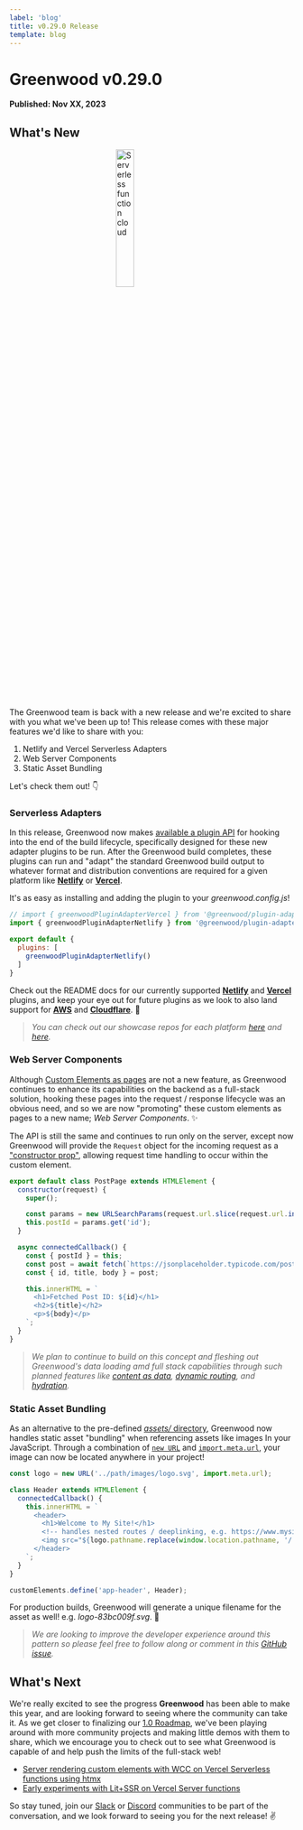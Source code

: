 ```yaml
---
label: 'blog'
title: v0.29.0 Release
template: blog
---
```


# Greenwood v0.29.0

**Published: Nov XX, 2023**

## What's New

<img src="/assets/serverless.webp" style="display:block; width: 25%; margin: 0 auto;" alt="Serverless function cloud"/>

The Greenwood team is back with a new release and we're excited to share with you what we've been up to!  This release comes with these major features we'd like to share with you:

1. Netlify and Vercel Serverless Adapters
1. Web Server Components
1. Static Asset Bundling

Let's check them out! 👇

### Serverless Adapters

In this release, Greenwood now makes [available a plugin API](/plugins/adapter/) for hooking into the end of the build lifecycle, specifically designed for these new adapter plugins to be run.  After the Greenwood build completes, these plugins can run and "adapt" the standard Greenwood build output to whatever format and distribution conventions are required for a given platform like [**Netlify**](https://www.netlify.com/) or [**Vercel**](https://vercel.com/).

It's as easy as installing and adding the plugin to your _greenwood.config.js_!
```js
// import { greenwoodPluginAdapterVercel } from '@greenwood/plugin-adapter-vercel';
import { greenwoodPluginAdapterNetlify } from '@greenwood/plugin-adapter-netlify';

export default {
  plugins: [
    greenwoodPluginAdapterNetlify()
  ]
}
```

Check out the README docs for our currently supported [**Netlify**](https://github.com/ProjectEvergreen/greenwood/tree/rmaster/packages/plugin-adapter-netlify) and [**Vercel**](https://github.com/ProjectEvergreen/greenwood/tree/rmaster/packages/plugin-adapter-vercel) plugins, and keep your eye out for future plugins as we look to also land support for [**AWS**](https://github.com/ProjectEvergreen/greenwood/issues/1142) and [**Cloudflare**](https://github.com/ProjectEvergreen/greenwood/issues/1143). 👀

> _You can check out our showcase repos for each platform [here](https://github.com/ProjectEvergreen/greenwood-demo-adapter-netlify) and [here](https://github.com/ProjectEvergreen/greenwood-demo-adapter-vercel)._


### Web Server Components

Although [Custom Elements as pages](/blog/release/v0-26-0/#custom-elements-as-pages) are not a new feature, as Greenwood continues to enhance its capabilities on the backend as a full-stack solution, hooking these pages into the request / response lifecycle was an obvious need, and so we are now "promoting" these custom elements as pages to a new name; _Web Server Components_.  ✨

The API is still the same and continues to run only on the server, except now Greenwood will provide the `Request` object for the incoming request as a ["constructor prop"](/docs/server-rendering/#data-loading), allowing request time handling to occur within the custom element.

```js
export default class PostPage extends HTMLElement {
  constructor(request) {
    super();

    const params = new URLSearchParams(request.url.slice(request.url.indexOf('?')));
    this.postId = params.get('id');
  }

  async connectedCallback() {
    const { postId } = this;
    const post = await fetch(`https://jsonplaceholder.typicode.com/posts/${postId}`).then(resp => resp.json());
    const { id, title, body } = post;

    this.innerHTML = `
      <h1>Fetched Post ID: ${id}</h1>
      <h2>${title}</h2>
      <p>${body}</p>
    `;
  }
}
```

> _We plan to continue to build on this concept and fleshing out Greenwood's data loading amd full stack capabilities through such planned features like [content as data](https://github.com/ProjectEvergreen/greenwood/issues/1167), [dynamic routing](https://github.com/ProjectEvergreen/greenwood/issues/882), and [hydration](https://github.com/ProjectEvergreen/greenwood/issues/880)._


### Static Asset Bundling

As an alternative to the pre-defined [_assets/_ directory](/docs/css-and-images/), Greenwood now handles static asset "bundling" when referencing assets like images In your JavaScript.  Through a combination of [`new URL`](https://developer.mozilla.org/en-US/docs/Web/API/URL) and [`import.meta.url`](https://developer.mozilla.org/en-US/docs/Web/JavaScript/Reference/Operators/import.meta), your image can now be located anywhere in your project!

```js
const logo = new URL('../path/images/logo.svg', import.meta.url);

class Header extends HTMLElement {
  connectedCallback() {
    this.innerHTML = `
      <header>
        <h1>Welcome to My Site!</h1>
        <!-- handles nested routes / deeplinking, e.g. https://www.mysite.com/some/page/ -->
        <img src="${logo.pathname.replace(window.location.pathname, '/')}" alt="My logo"/>
      </header>
    `;
  }
}

customElements.define('app-header', Header);
```

For production builds, Greenwood will generate a unique filename for the asset as well!  e.g. _logo-83bc009f.svg_. 💯

> _We are looking to improve the developer experience around this pattern so please feel free to follow along or comment in this [GitHub issue](https://github.com/ProjectEvergreen/greenwood/issues/1163)._

## What's Next

We're really excited to see the progress **Greenwood** has been able to make this year, and are looking forward to seeing where the community can take it.  As we get closer to finalizing our [1.0 Roadmap](https://github.com/ProjectEvergreen/greenwood/milestone/3), we've been playing around with more community projects and making little demos with them to share, which we encourage you to check out to see what Greenwood is capable of and help push the limits of the full-stack web!

- [Server rendering custom elements with WCC on Vercel Serverless functions using htmx](https://github.com/thescientist13/greenwood-htmx)
- [Early experiments with Lit+SSR on Vercel Server functions](https://github.com/thescientist13/greenwood-demo-adapter-vercel-lit)

So stay tuned, join our [Slack](https://join.slack.com/t/thegreenhouseio/shared_invite/enQtMzcyMzE2Mjk1MjgwLTU5YmM1MDJiMTg0ODk4MjA4NzUwNWFmZmMxNDY5MTcwM2I0MjYxN2VhOTEwNDU2YWQwOWQzZmY1YzY4MWRlOGI) or [Discord](https://discord.gg/pFbynPar) communities to be part of the conversation, and we look forward to seeing you for the next release! ✌️